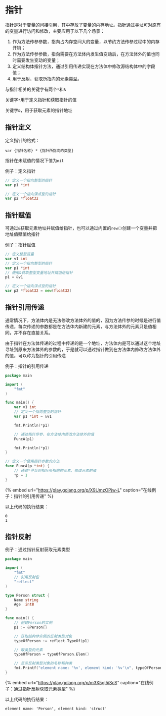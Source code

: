 # 指针

指针是对于变量的间接引用，其中存放了变量的内存地址。指针通过寻址可对原有的变量进行访问和修改，主要应用于以下几个场景：

1. 作为方法传参参数，指向占内存空间大的变量，以节约方法传参过程中的内存开销；
2. 作为方法传参参数，指向需要在方法体内发生值变动后，在方法体外的值也同时需要发生变动的变量；
3. 定义结构体指针方法，通过引用传递实现在方法体中修改源结构体中的字段值；
4. 用于反射，获取所指向的元素类型。

与指针相关的关键字有两个`*`和`&`

关键字`*`用于定义指针和获取指针的值

关键字`&`，用于获取元素的指针地址

## 指针定义

定义指针的格式：

```text
var {指针名称} * {指针所指向的类型}
```

指针在未赋值的情况下值为`nil`

例子：定义指针

```go
// 定义一个指向整型的指针
var p1 *int

// 定义一个指向浮点型的指针
var p2 *float32
```

## 指针赋值

可通过`&`获取元素地址并赋值给指针，也可以通过内置的`new()`创建一个变量并把地址值赋值给指针

例子：指针赋值

```go
// 定义整型变量
var v1 int
// 定义一个指向整型的指针
var p1 *int 
// 使用&获取整型变量地址并赋值给指针
p1 = &v1

// 定义一个指向浮点型的指针
var p2 *float32 = new(float32)
```

## 指针引用传递

通常情况下，方法体内是无法修改方法体外的值的，因为方法传参的时候是进行值传递，每次传递的参数都是在方法体内新建的元素，与方法体外的元素只是值相同，并不存在直接关系。

由于指针在方法体传递的过程中传递的是一个地址，方法体内是可以通过这个地址寻址到原来方法体外的参数的，于是就可以通过指针做到在方法体内修改方法体外的值，可以称为指针的引用传递

例子：指针的引用传递

```go
package main

import (
	"fmt"
)

func main() {
	var v1 int
	// 定义一个指向整型的指针
	var p1 *int = &v1

	fmt.Println(*p1)

	// 通过指针传参，在方法体内修改方法体外的值
	FuncA(p1)

	fmt.Println(*p1)
}

// 定义一个使用指针参数的方法
func FuncA(p *int) {
	// 通过*寻址到指针所指向的元素，修改元素的值
	*p = 1
}
```

{% embed url="https://play.golang.org/p/X9UmzOPjw-L" caption="在线例子：指针的引用传递" %}

以上代码的执行结果：

```text
0
1
```

## 指针反射

例子：通过指针反射获取元素类型

```go
package main

import (
	"fmt"
	// 引用反射包
	"reflect"
)

type Person struct {
	Name string
	Age  int8
}

func main() {
	// 创建Person的实例
	p1 := &Person{}

	// 获取结构体实例的反射类型对象
	typeOfPerson := reflect.TypeOf(p1)

	// 取类型的元素
	typeOfPerson = typeOfPerson.Elem()

	// 显示反射类型对象的名称和种类
	fmt.Printf("element name: '%v', element kind: '%v'\n", typeOfPerson.Name(), typeOfPerson.Kind())
}
```

{% embed url="https://play.golang.org/p/m3X5gl5iScS" caption="在线例子：通过指针反射获取元素类型" %}

以上代码的执行结果：

```text
element name: 'Person', element kind: 'struct'
```



